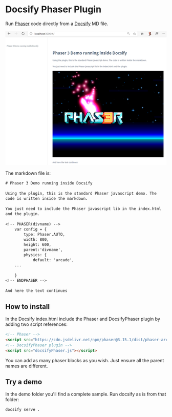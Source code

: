 # Docsify Phaser Plugin

Run [Phaser](https://phaser.io) code directly from a [Docsify](https://docsify.js.org) MD file.

![demo](images/demo.png)

The markdown file is:

```
# Phaser 3 Demo running inside Docsify

Using the plugin, this is the standard Phaser javascript demo. The code is written inside the markdown.

You just need to include the Phaser javascript lib in the index.html and the plugin.

<!-- PHASER(divname) -->
    var config = {
        type: Phaser.AUTO,
        width: 800,
        height: 600,
        parent:'divname',
        physics: {
            default: 'arcade',
    ...

    }
<!-- ENDPHASER -->

And here the text continues
```

## How to install

In the Docsify index.html include the Phaser and DocsifyPhaser plugin by adding two script references:

```html
<!-- Phaser -->
<script src="https://cdn.jsdelivr.net/npm/phaser@3.15.1/dist/phaser-arcade-physics.min.js"></script>
<!-- DocsifyPhaser plugin -->
<script src="docsifyPhaser.js"></script>
```

You can add as many phaser blocks as you wish. Just ensure all the parent names are different.

## Try a demo

In the demo folder you'll find a complete sample. Run docsify as is from that folder:
```
docsify serve .
```